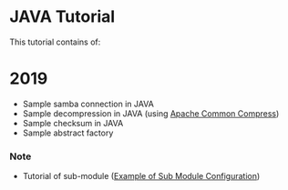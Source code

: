# JAVA Tutorial
This tutorial contains of:
# 2019
  - Sample samba connection in JAVA
  - Sample decompression in JAVA (using [Apache Common Compress](https://commons.apache.org/proper/commons-compress/]))
  - Sample checksum in JAVA
  - Sample abstract factory

### Note
  - Tutorial of sub-module ([Example of Sub Module Configuration](https://github.com/EmaroLab/docs/wiki/GitHub-Tutorial-to-Manage-Project-with-SubRepositories))

